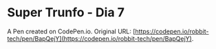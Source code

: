 # Super Trunfo - Dia 7

A Pen created on CodePen.io. Original URL: [https://codepen.io/robbit-tech/pen/BapQejY](https://codepen.io/robbit-tech/pen/BapQejY).


